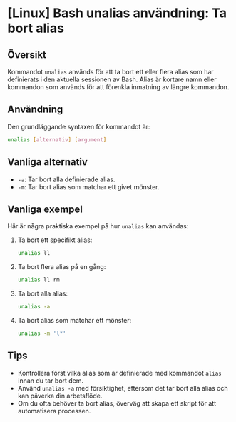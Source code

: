 # [Linux] Bash unalias användning: Ta bort alias

## Översikt
Kommandot `unalias` används för att ta bort ett eller flera alias som har definierats i den aktuella sessionen av Bash. Alias är kortare namn eller kommandon som används för att förenkla inmatning av längre kommandon.

## Användning
Den grundläggande syntaxen för kommandot är:

```bash
unalias [alternativ] [argument]
```

## Vanliga alternativ
- `-a`: Tar bort alla definierade alias.
- `-m`: Tar bort alias som matchar ett givet mönster.

## Vanliga exempel
Här är några praktiska exempel på hur `unalias` kan användas:

1. Ta bort ett specifikt alias:
   ```bash
   unalias ll
   ```

2. Ta bort flera alias på en gång:
   ```bash
   unalias ll rm
   ```

3. Ta bort alla alias:
   ```bash
   unalias -a
   ```

4. Ta bort alias som matchar ett mönster:
   ```bash
   unalias -m 'l*'
   ```

## Tips
- Kontrollera först vilka alias som är definierade med kommandot `alias` innan du tar bort dem.
- Använd `unalias -a` med försiktighet, eftersom det tar bort alla alias och kan påverka din arbetsflöde.
- Om du ofta behöver ta bort alias, överväg att skapa ett skript för att automatisera processen.
